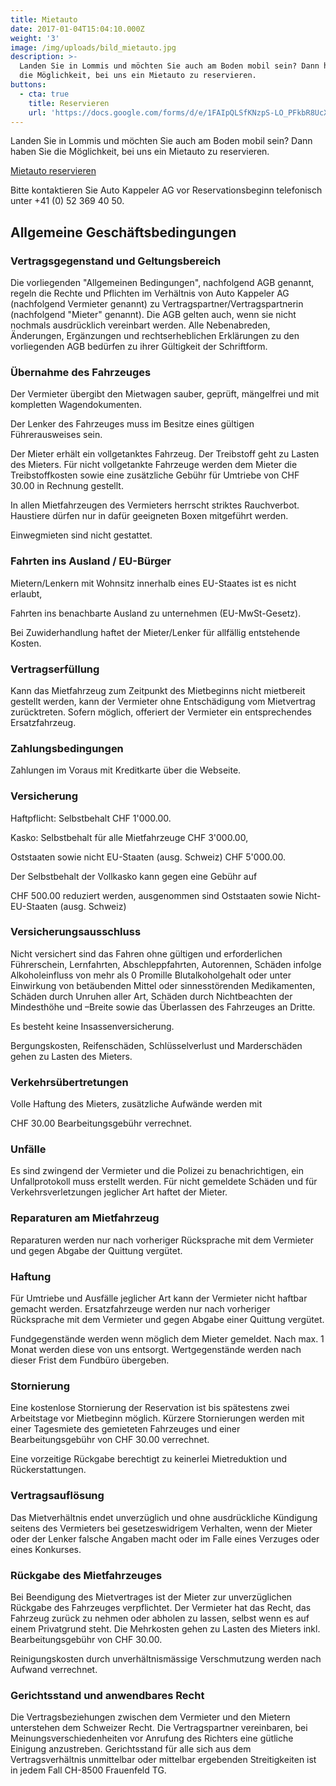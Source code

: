 ```yaml
---
title: Mietauto
date: 2017-01-04T15:04:10.000Z
weight: '3'
image: /img/uploads/bild_mietauto.jpg
description: >-
  Landen Sie in Lommis und möchten Sie auch am Boden mobil sein? Dann haben Sie
  die Möglichkeit, bei uns ein Mietauto zu reservieren.
buttons:
  - cta: true
    title: Reservieren
    url: 'https://docs.google.com/forms/d/e/1FAIpQLSfKNzpS-LO_PFkbR8UcXd2bBl2Rf8Sb4JOitPKNzs5o4n1JPA/viewform'
---
```


Landen Sie in Lommis und möchten Sie auch am Boden mobil sein? Dann haben Sie die Möglichkeit, bei uns ein Mietauto zu reservieren.

[Mietauto reservieren](https://docs.google.com/forms/d/e/1FAIpQLSfKNzpS-LO_PFkbR8UcXd2bBl2Rf8Sb4JOitPKNzs5o4n1JPA/viewform)

Bitte kontaktieren Sie Auto Kappeler AG vor Reservationsbeginn telefonisch unter +41 (0) 52 369 40 50.

## Allgemeine Geschäftsbedingungen
### Vertragsgegenstand und Geltungsbereich

Die vorliegenden "Allgemeinen Bedingungen", nachfolgend AGB genannt, regeln die Rechte und Pflichten im Verhältnis von Auto Kappeler AG (nachfolgend Vermieter genannt) zu Vertragspartner/Vertragspartnerin (nachfolgend "Mieter" genannt). Die AGB gelten auch, wenn sie nicht nochmals ausdrücklich vereinbart werden. Alle Nebenabreden, Änderungen, Ergänzungen und rechtserheblichen Erklärungen zu den vorliegenden AGB bedürfen zu ihrer Gültigkeit der Schriftform.

### Übernahme des Fahrzeuges

Der Vermieter übergibt den Mietwagen sauber, geprüft, mängelfrei und mit kompletten Wagendokumenten.

Der Lenker des Fahrzeuges muss im Besitze eines gültigen Führerausweises sein.

Der Mieter erhält ein vollgetanktes Fahrzeug. Der Treibstoff geht zu Lasten des Mieters. Für nicht vollgetankte Fahrzeuge werden dem Mieter die Treibstoffkosten sowie eine zusätzliche Gebühr für Umtriebe von CHF 30.00 in Rechnung gestellt.

In allen Mietfahrzeugen des Vermieters herrscht striktes Rauchverbot. Haustiere dürfen nur in dafür geeigneten Boxen mitgeführt werden.

Einwegmieten sind nicht gestattet.

### Fahrten ins Ausland / EU-Bürger

Mietern/Lenkern mit Wohnsitz innerhalb eines EU-Staates ist es nicht erlaubt,

Fahrten ins benachbarte Ausland zu unternehmen (EU-MwSt-Gesetz).

Bei Zuwiderhandlung haftet der Mieter/Lenker für allfällig entstehende Kosten.

### Vertragserfüllung

Kann das Mietfahrzeug zum Zeitpunkt des Mietbeginns nicht mietbereit gestellt werden, kann der Vermieter ohne Entschädigung vom Mietvertrag zurücktreten. Sofern möglich, offeriert der Vermieter ein entsprechendes Ersatzfahrzeug.

### Zahlungsbedingungen

Zahlungen im Voraus mit Kreditkarte über die Webseite.

### Versicherung

Haftpflicht:  Selbstbehalt CHF 1'000.00.

Kasko: Selbstbehalt für alle Mietfahrzeuge CHF 3'000.00,

Oststaaten sowie nicht EU-Staaten (ausg. Schweiz) CHF 5'000.00.

Der Selbstbehalt der Vollkasko kann gegen eine Gebühr auf

CHF 500.00 reduziert werden, ausgenommen sind Oststaaten sowie Nicht-EU-Staaten (ausg. Schweiz)

### Versicherungsausschluss

Nicht versichert sind das Fahren ohne gültigen und erforderlichen Führerschein, Lernfahrten, Abschleppfahrten, Autorennen, Schäden infolge Alkoholeinfluss von mehr als 0 Promille Blutalkoholgehalt oder unter Einwirkung von betäubenden Mittel oder sinnesstörenden Medikamenten, Schäden durch Unruhen aller Art, Schäden durch Nichtbeachten der Mindesthöhe und –Breite sowie das Überlassen des Fahrzeuges an Dritte.

Es besteht keine Insassenversicherung.

Bergungskosten, Reifenschäden, Schlüsselverlust und Marderschäden gehen zu Lasten des Mieters.

### Verkehrsübertretungen

Volle Haftung des Mieters, zusätzliche Aufwände werden mit

CHF 30.00 Bearbeitungsgebühr verrechnet.

### Unfälle

Es sind zwingend der Vermieter und die Polizei zu benachrichtigen, ein Unfallprotokoll muss erstellt werden. Für nicht gemeldete Schäden und für Verkehrsverletzungen jeglicher Art haftet der Mieter.

### Reparaturen am Mietfahrzeug

Reparaturen werden nur nach vorheriger Rücksprache mit dem Vermieter und gegen Abgabe der Quittung vergütet.

### Haftung

Für Umtriebe und Ausfälle jeglicher Art kann der Vermieter nicht haftbar gemacht werden. Ersatzfahrzeuge werden nur nach vorheriger Rücksprache mit dem Vermieter und gegen Abgabe einer Quittung vergütet.

Fundgegenstände werden wenn möglich dem Mieter gemeldet. Nach max. 1 Monat werden diese von uns entsorgt. Wertgegenstände werden nach dieser Frist dem Fundbüro übergeben.

### Stornierung

Eine kostenlose Stornierung der Reservation ist bis spätestens zwei Arbeitstage vor Mietbeginn möglich. Kürzere Stornierungen werden mit einer Tagesmiete des gemieteten Fahrzeuges und einer Bearbeitungsgebühr von CHF 30.00 verrechnet.

Eine vorzeitige Rückgabe berechtigt zu keinerlei Mietreduktion und Rückerstattungen.

### Vertragsauflösung

Das Mietverhältnis endet unverzüglich und ohne ausdrückliche Kündigung seitens des Vermieters bei gesetzeswidrigem Verhalten, wenn der Mieter oder der Lenker falsche Angaben macht oder im Falle eines Verzuges oder eines Konkurses.

### Rückgabe des Mietfahrzeuges

Bei Beendigung des Mietvertrages ist der Mieter zur unverzüglichen Rückgabe des Fahrzeuges verpflichtet. Der Vermieter hat das Recht, das Fahrzeug zurück zu nehmen oder abholen zu lassen, selbst wenn es auf einem Privatgrund steht. Die Mehrkosten gehen zu Lasten des Mieters inkl. Bearbeitungsgebühr von CHF 30.00.

Reinigungskosten durch unverhältnismässige Verschmutzung werden nach Aufwand verrechnet.

### Gerichtsstand und anwendbares Recht

Die Vertragsbeziehungen zwischen dem Vermieter und den Mietern unterstehen dem Schweizer Recht. Die Vertragspartner vereinbaren, bei Meinungsverschiedenheiten vor Anrufung des Richters eine gütliche Einigung anzustreben. Gerichtsstand für alle sich aus dem Vertragsverhältnis unmittelbar oder mittelbar ergebenden Streitigkeiten ist in jedem Fall CH-8500 Frauenfeld TG.
